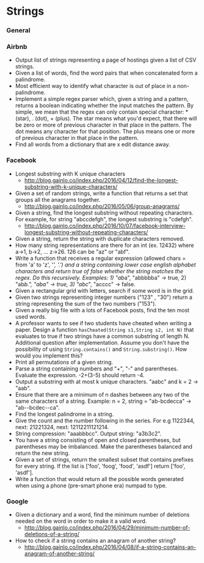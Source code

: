 Strings
==

### General

### Airbnb

- Output list of strings representing a page of hostings given a list of CSV strings.
- Given a list of words, find the word pairs that when concatenated form a palindrome.
- Most efficient way to identify what character is out of place in a non-palindrome.
- Implement a simple regex parser which, given a string and a pattern, returns a boolean indicating whether the input matches the pattern. By simple, we mean that the regex can only contain special character: * (star), . (dot), + (plus). The star means what you'd expect, that there will be zero or more of previous character in that place in the pattern. The dot means any character for that position. The plus means one or more of previous character in that place in the pattern.
- Find all words from a dictionary that are x edit distance away.

### Facebook

- Longest substring with K unique characters
  - http://blog.gainlo.co/index.php/2016/04/12/find-the-longest-substring-with-k-unique-characters/
- Given a set of random strings, write a function that returns a set that groups all the anagrams together.
  - http://blog.gainlo.co/index.php/2016/05/06/group-anagrams/
- Given a string, find the longest substring without repeating characters. For example, for string "abccdefgh", the longest substring is "cdefgh".
  - http://blog.gainlo.co/index.php/2016/10/07/facebook-interview-longest-substring-without-repeating-characters/
- Given a string, return the string with duplicate characters removed.
- How many string representations are there for an int (ex. 12432) where a->1, b->2, ... z->26. 126 can be "az" or "abf".
- Write a function that receives a regular expression (allowed chars = from 'a' to 'z', '*', '.') and a string containing lower case english alphabet characters and return true of false whether the string matches the regex. Do this recursively. Examples: 1) "ab*a", "abbbbba" -> true, 2) "ab*b.", "aba" -> true, 3) "abc*", "acccc" -> false.
- Given a rectangular grid with letters, search if some word is in the grid.
- Given two strings representing integer numbers ("123" , "30") return a string representing the sum of the two numbers ("153").
- Given a really big file with a lots of Facebook posts, find the ten most used words.
- A professor wants to see if two students have cheated when writing a paper. Design a function `hasCheated(String s1,String s2, int N)` that evaluates to true if two strings have a common substring of length N. Additional question after implementation. Assume you don't have the possibility of using `String.contains()` and `String.substring()`. How would you implement this?
- Print all permutations of a given string.
- Parse a string containing numbers and "+", "-" and parentheses. Evaluate the expression. -2+(3-5) should return -4.
- Output a substring with at most k unique characters. "aabc" and k = 2 -> "aab".
- Ensure that there are a minimum of n dashes between any two of the same characters of a string. Example: n = 2, string = "ab-bcdecca" -> "ab--bcdec--ca".
- Find the longest palindrome in a string.
- Give the count and the number following in the series. For e.g 1122344, next: 21221324, next: 12112211121214.
- String compression: "aaabbbcc". Output string: "a3b3c2".
- You have a string consisting of open and closed parentheses, but parentheses may be imbalanced. Make the parentheses balanced and return the new string.
- Given a set of strings, return the smallest subset that contains prefixes for every string. If the list is ['foo', 'foog', 'food', 'asdf'] return ['foo', 'asdf'].
- Write a function that would return all the possible words generated when using a phone (pre-smart phone era) numpad to type.

### Google

- Given a dictionary and a word, find the minimum number of deletions needed on the word in order to make it a valid word.
  - http://blog.gainlo.co/index.php/2016/04/29/minimum-number-of-deletions-of-a-string/
- How to check if a string contains an anagram of another string?
  - http://blog.gainlo.co/index.php/2016/04/08/if-a-string-contains-an-anagram-of-another-string/

